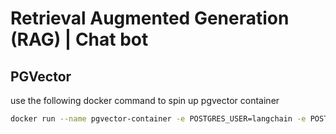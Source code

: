 # Retrieval Augmented Generation (RAG) | Chat bot

## PGVector

use the following docker command to spin up pgvector container

```bash
docker run --name pgvector-container -e POSTGRES_USER=langchain -e POSTGRES_PASSWORD=langchain -e POSTGRES_DB=langchain -p 6024:5432 -d pgvector/pgvector:pg16
```
